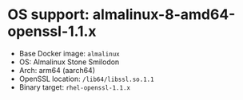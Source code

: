 # OS support: almalinux-8-amd64-openssl-1.1.x

- Base Docker image: `almalinux`
- OS: Almalinux Stone Smilodon
- Arch: arm64 (aarch64)
- OpenSSL location: `/lib64/libssl.so.1.1`
- Binary target: `rhel-openssl-1.1.x`
